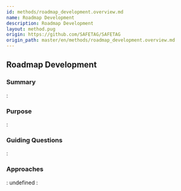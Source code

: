 ```yaml
---
id: methods/roadmap_development.overview.md
name: Roadmap Development
description: Roadmap Development
layout: method.pug
origin: https://github.com/SAFETAG/SAFETAG
origin_path: master/en/methods/roadmap_development.overview.md
---
```


## Roadmap Development

### Summary

:[](../reporting/roadmap_development/summary.md)
### Purpose

:[](../reporting/roadmap_development/purpose.md)
### Guiding Questions

:[](../reporting/roadmap_development/guiding_questions.md)
### Approaches

:[](../reporting/roadmap_development/approaches.md)
undefined
:[](../references/footnotes.md)
